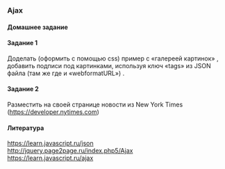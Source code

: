 ### Ajax  

#### Домашнее задание  

#### Задание 1  

Доделать (оформить с помощью css) пример с «галереей картинок» , добавить подписи под
картинками, используя ключ «tags» из JSON файла (там же где и «webformatURL») .  

#### Задание 2  

Разместить на своей странице новости из  New York Times (<https://developer.nytimes.com>)  

#### Литература  

<https://learn.javascript.ru/json>  
<http://jquery.page2page.ru/index.php5/Ajax>  
<https://learn.javascript.ru/ajax>  
